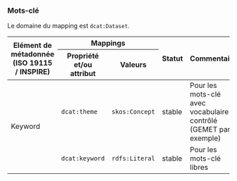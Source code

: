 <h3><a name="md-on-md">Mots-clé</a></h3>
<p>Le domaine du mapping est <code>dcat:Dataset</code>.</p>

<table>
  <thead>
    <tr>
      <th colspan="2" rowspan="2">Elément de métadonnée (ISO 19115 / INSPIRE)</th>
      <th colspan="2">Mappings</th>
      <th rowspan="2">Statut</th>
      <th rowspan="2">Commentaire</th>
    </tr>
    <tr>
      <th>Propriété et/ou attribut</th>
      <th>Valeurs</th>
    </tr>
  </thead>
  <tbody>
<tr>
      <td rowspan="2" colspan="2" >Keyword</td>
      <td><code>dcat:theme</code></td>
      <td><code>skos:Concept</code></td>
      <td>stable</td>
      <td>Pour les mots-clé avec vocabulaire contrôlé (GEMET par exemple)</td>
    </tr>
    <tr>
      <td><code>dcat:keyword</code></td>
      <td><code>rdfs:Literal</code></td>
      <td>stable</td>
      <td>Pour les mots-clé libres</td>
    </tr>
    <tr>
  </tbody>
</table>

